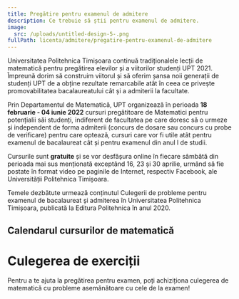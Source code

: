 ```yaml
---
title: Pregătire pentru examenul de admitere
description: Ce trebuie să știi pentru examenul de admitere.
image:
  src: /uploads/untitled-design-5-.png
fullPath: licenta/admitere/pregatire-pentru-examenul-de-admitere
---
```

Universitatea Politehnica Timișoara continuă tradiționalele lecții de matematică pentru pregătirea elevilor și a viitorilor studenți UPT 2021. Împreună dorim să construim viitorul și să oferim șansa noii generații de studenți UPT de a obține rezultate remarcabile atât în ceea ce privește promovabilitatea bacalaureatului cât și a admiterii la facultate.

Prin Departamentul de Matematică, UPT organizează în perioada **18 februarie - 04 iunie 2022** cursuri pregătitoare de Matematici pentru potențialii săi studenți, indiferent de facultatea pe care doresc să o urmeze și independent de forma admiterii (concurs de dosare sau concurs cu probe de verificare) pentru care optează, cursuri care vor fi utile atât pentru examenul de bacalaureat cât și pentru examenul din anul l de studii.

Cursurile sunt **gratuite** și se vor desfășura online în fiecare sâmbătă din perioada mai sus menționată exceptând 16, 23 și 30 aprilie, urmând să fie postate în format video pe paginile de Internet, respectiv Facebook, ale Universității Politehnica Timișoara.

Temele dezbătute urmează conținutul Culegerii de probleme pentru examenul de bacalaureat și admiterea în Universitatea Politehnica Timișoara, publicată la Editura Politehnica în anul 2020.

## Calendarul cursurilor de matematică

<Timeline slug="pregăriri-matematică-2022"></Timeline>

# Culegerea de exerciții

Pentru a te ajuta la pregătirea pentru examen, poți achiziționa culegerea de matematică cu probleme asemănătoare cu cele de la examen!

<Attachment label="Culegere de probleme de matematică pentru examenul de admitere din anul 2022 la Universitatea Politehnica Timișoara" file="/uploads/culegere_admitere_upt_2022.pdf"></Attachment>